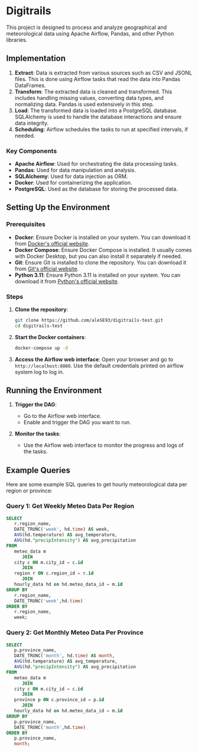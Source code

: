 # Digitrails

This project is designed to process and analyze geographical and meteorological data using Apache Airflow, Pandas, and other Python libraries.

## Implementation

1. **Extract**: Data is extracted from various sources such as CSV and JSONL files. This is done using Airflow tasks that read the data into Pandas DataFrames.
2. **Transform**: The extracted data is cleaned and transformed. This includes handling missing values, converting data types, and normalizing data. Pandas is used extensively in this step.
3. **Load**: The transformed data is loaded into a PostgreSQL database. SQLAlchemy is used to handle the database interactions and ensure data integrity.
4. **Scheduling**: Airflow schedules the tasks to run at specified intervals, if needed.

### Key Components

- **Apache Airflow**: Used for orchestrating the data processing tasks.
- **Pandas**: Used for data manipulation and analysis.
- **SQLAlchemy**: Used for data injection as ORM.
- **Docker**: Used for containerizing the application.
- **PostgreSQL**: Used as the database for storing the processed data.

## Setting Up the Environment

### Prerequisites

- **Docker**: Ensure Docker is installed on your system. You can download it from [Docker's official website](https://www.docker.com/products/docker-desktop).
- **Docker Compose**: Ensure Docker Compose is installed. It usually comes with Docker Desktop, but you can also install it separately if needed.
- **Git**: Ensure Git is installed to clone the repository. You can download it from [Git's official website](https://git-scm.com/downloads).
- **Python 3.11**: Ensure Python 3.11 is installed on your system. You can download it from [Python's official website](https://www.python.org/downloads/).

### Steps

1. **Clone the repository**:
    ```sh
    git clone https://github.com/aleSE93/digitrails-test.git
    cd digitrails-test
    ```

2. **Start the Docker containers**:
    ```sh
    docker-compose up -d
    ```

3. **Access the Airflow web interface**:
   Open your browser and go to `http://localhost:8080`. Use the default credentials printed on airflow system log to log in.

## Running the Environment

1. **Trigger the DAG**:
    - Go to the Airflow web interface.
    - Enable and trigger the DAG you want to run.

2. **Monitor the tasks**:
    - Use the Airflow web interface to monitor the progress and logs of the tasks.

## Example Queries

Here are some example SQL queries to get hourly meteorological data per region or province:

### Query 1: Get Weekly Meteo Data Per Region
```sql
SELECT
   r.region_name,
   DATE_TRUNC('week', hd.time) AS week,
   AVG(hd.temperature) AS avg_temperature,
   AVG(hd."precipIntensity") AS avg_precipitation
FROM
   meteo_data m
      JOIN
   city c ON m.city_id = c.id
      JOIN
   region r ON c.region_id = r.id
      JOIN 
   hourly_data hd on hd.meteo_data_id = m.id
GROUP BY
   r.region_name,
   DATE_TRUNC('week',hd.time)
ORDER BY
   r.region_name,
   week;
```

### Query 2: Get Monthly Meteo Data Per Province
```sql
SELECT
   p.province_name,
   DATE_TRUNC('month', hd.time) AS month,
   AVG(hd.temperature) AS avg_temperature,
   AVG(hd."precipIntensity") AS avg_precipitation
FROM
   meteo_data m
      JOIN
   city c ON m.city_id = c.id
      JOIN
   province p ON c.province_id = p.id
      JOIN
   hourly_data hd on hd.meteo_data_id = m.id
GROUP BY
   p.province_name,
   DATE_TRUNC('month',hd.time)
ORDER BY
   p.province_name,
   month;
```
